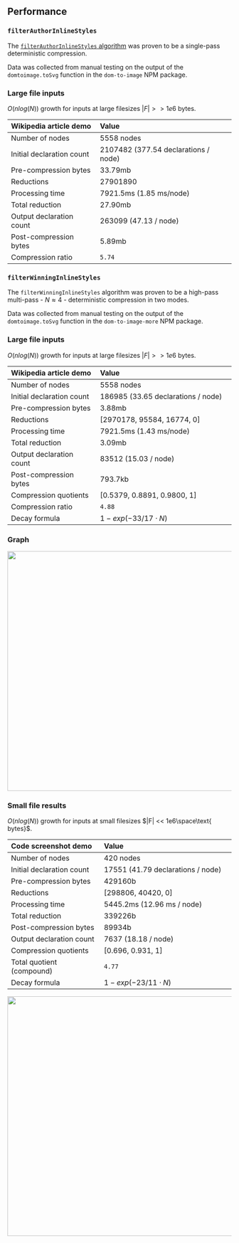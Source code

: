 ## Performance

### `filterAuthorInlineStyles`

The [`filterAuthorInlineStyles` algorithm][css-author-style-filter] was proven to be a single-pass deterministic compression.

Data was collected from manual testing on the output of the `domtoimage.toSvg` function in the `dom-to-image` NPM package.

### Large file inputs

$O(nlog(N))$ growth for inputs at large filesizes $|F| >> 1e6 \text{ bytes}$.

| Wikipedia article demo    | Value                                  |
| :------------------------ | :------------------------------------- |
| Number of nodes           | 5558 nodes                             |
| Initial declaration count | 2107482 (377.54 declarations / node)   |
| Pre-compression bytes     | 33.79mb                                |
| Reductions                | 27901890                               |
| Processing time           | 7921.5ms (1.85 ms/node)                |
| Total reduction           | 27.90mb                                |
| Output declaration count  | 263099 (47.13 / node)                  |
| Post-compression bytes    | 5.89mb                                 |
| Compression ratio         | `5.74                                ` |

### `filterWinningInlineStyles`

The `filterWinningInlineStyles` algorithm was proven to be a high-pass multi-pass - $N \approx 4$ - deterministic compression in two modes.

Data was collected from manual testing on the output of the `domtoimage.toSvg` function in the `dom-to-image-more` NPM package.

### Large file inputs

$O(nlog(N))$ growth for inputs at large filesizes $|F| >> 1e6 \text{ bytes}$.

| Wikipedia article demo    | Value                                  |
| :------------------------ | :------------------------------------- |
| Number of nodes           | 5558 nodes                             |
| Initial declaration count | 186985 (33.65 declarations / node)     |
| Pre-compression bytes     | 3.88mb                                 |
| Reductions                | [2970178, 95584, 16774, 0]             |
| Processing time           | 7921.5ms (1.43 ms/node)                |
| Total reduction           | 3.09mb                                 |
| Output declaration count  | 83512 (15.03 / node)                   |
| Post-compression bytes    | 793.7kb                                |
| Compression quotients     | [0.5379, 0.8891, 0.9800, 1]            |
| Compression ratio         | `4.88                                ` |
| Decay formula             | $1-exp(-33 / 17 \cdot N)$              |

### Graph

<img src="../assets/236925669-a3461c94-c1dd-4d42-9bd1-55484c084614.png" width="539px" />

### Small file results

$O(nlog(N))$ growth for inputs at small filesizes $|F| << 1e6\space\text{ bytes}$.

| Code screenshot demo      | Value                                  |
| :------------------------ | :------------------------------------- |
| Number of nodes           | 420 nodes                              |
| Initial declaration count | 17551 (41.79 declarations / node)      |
| Pre-compression bytes     | 429160b                                |
| Reductions                | [298806, 40420, 0]                     |
| Processing time           | 5445.2ms (12.96 ms / node)             |
| Total reduction           | 339226b                                |
| Post-compression bytes    | 89934b                                 |
| Output declaration count  | 7637 (18.18 / node)                    |
| Compression quotients     | [0.696, 0.931, 1]                      |
| Total quotient (compound) | `4.77                                ` |
| Decay formula             | $1-exp(-23 / 11 \cdot N)$              |

<img src="../assets/236925730-e880fabe-426f-491e-a95f-989536c9e3bc.png" width="539px" />

<!-- `dom-inline-style-filter` -->
[css-author-style-filter]: https://github.com/1904labs/dom-to-image-more/pull/71
